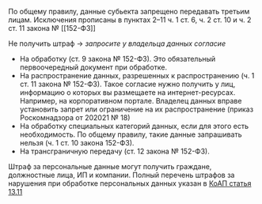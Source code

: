 По общему правилу, данные субьекта запрещено передавать третьим лицам. Исключения прописаны в пунктах 2–11 ч. 1 ст. 6, ч. 2 ст. 10 и ч. 2 ст. 11 закона № [[152-ФЗ]]

Не получить штраф -> *запросите у владельца данных согласие*
- На обработку (ст. 9 закона № 152-ФЗ). Это обязательный первоочередный документ при обработке.
- На распространение данных, разрешенных к распространению (ч. 1 ст. 11 закона № 152-ФЗ). Такое согласие нужно получить у лиц, информацию о которых вы размещаете на интернет-ресурсах. Например, на корпоративном портале. Владелец данных вправе установить запрет или ограничение на их распространение (приказ Роскомнадзора от 202021 № 18)
- На обработку специальных категорий данных, если для этого есть необходимость. По общему правилу, такие данные запрашивать нельзя (ч. 1 ст. 10 закона 152-ФЗ).
- На трансграничную передачу (ст. 12 закона № 152-ФЗ).

Штраф за персональные данные могут получить граждане, должностные лица, ИП и компании. Полный перечень штрафов за нарушения при обработке персональных данных указан в
[КоАП статья 13.11](https://base.garant.ru/12125267/b369434ee740927935cc6f0a04242543/)

